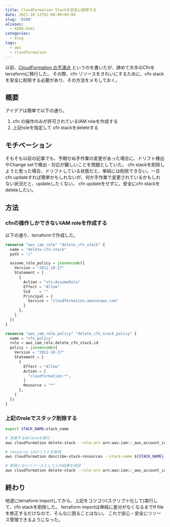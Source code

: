 ```yaml
---
title: CloudFormation Stackを安全に削除する
date: 2021-10-12T02:00:00+09:00
slug: '0200'
aliases:
  - 0200.html
categories:
  - blog
tags:
  - aws
  - cloudformation
---
```



以前、[CloudFormation の不満点]({filename}/diary/2019/20190125_cloudformation_drift.md) というのを書いたが、諦めて大半のCfnをterraformに移行した。
その際、cfn リソースをきれいにするために、cfn stackを安全に削除する必要があり、その方法をメモしておく。

## 概要

アイデアは簡単で以下の通り。

1. cfn の操作のみが許可されているIAM roleを作成する
2. 上記roleを指定して cfn stackをdeleteする

## モチベーション

そもそも以前の記事でも、予期せぬ手作業の変更があった場合に、ドリフト検出やChange setで検出・対応が難しいことを問題としていた。
cfn stackを削除しようと思った場合、ドリフトしている状態だと、単純には削除できない。一旦cfn updateすれば簡単かもしれないが、何か手作業で変更されているかもしれない状況だと、updateしたくない。
cfn updateをせずに、安全にcfn stackをdeleteしたい。

## 方法

### cfnの操作しかできないIAM roleを作成する

以下の通り、terraformで作成した。

```terraform
resource "aws_iam_role" "delete_cfn_stack" {
  name = "delete-cfn-stack"
  path = "/"

  assume_role_policy = jsonencode({
    Version = "2012-10-17"
    Statement = [
      {
        Action = "sts:AssumeRole"
        Effect = "Allow"
        Sid    = ""
        Principal = {
          Service = "cloudformation.amazonaws.com"
        }
      },
    ]
  })
}

resource "aws_iam_role_policy" "delete_cfn_stack_policy" {
  name = "cfn_policy"
  role = aws_iam_role.delete_cfn_stack.id
  policy = jsonencode({
    Version = "2012-10-17"
    Statement = [
      {
        Effect = "Allow"
        Action = [
          "cloudformation:*",
        ]
        Resource = "*"
      },
    ]
  })
}
```

### 上記のroleでスタック削除する

```sh
export STACK_NAME=stack_name

# 失敗するdeleteを実行
aws cloudformation delete-stack --role-arn arn:aws:iam::_aws_account_id_:role/delete-cfn-stack --stack-name ${STACK_NAME}

# resource idのリストを取得
aws cloudformation describe-stack-resources --stack-name ${STACK_NAME} | jq '.StackResources[].LogicalResourceId' | xargs

# 削除しないリソースとして上の結果を指定
aws cloudformation delete-stack --role-arn arn:aws:iam::_aws_account_id_:role/delete-cfn-stack --stack-name ${STACK_NAME} --retain-resources (↑の結果をペースト)
```

## 終わり

地道にterraform importしてから、上記をコツコツ(スクリプト化して)実行して、cfn stackを削除した。
terraform importは単純に差分がなくなるまでtf fileを修正するだけなので、そんなに困ることはない。
これで安心・安全にリソース管理できるようになった。